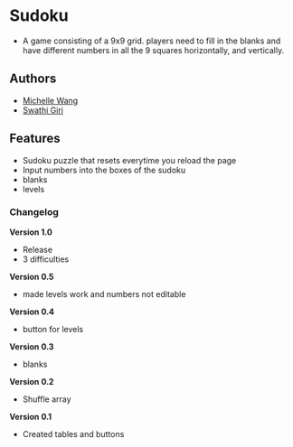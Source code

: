 # Sudoku

- A game consisting of a 9x9 grid. players need to fill in the blanks and have different numbers in all the 9 squares horizontally, and vertically.

## Authors

- [Michelle Wang](https://mwanggg.github.io)
- [Swathi Giri](https://cupcakelover123239.github.io)


## Features

- Sudoku puzzle that resets everytime you reload the page
- Input numbers into the boxes of the sudoku
- blanks
- levels

### Changelog

**Version 1.0**

- Release
- 3 difficulties

**Version 0.5**

- made levels work and numbers not editable

**Version 0.4**

- button for levels

**Version 0.3**

- blanks

**Version 0.2**

- Shuffle array

**Version 0.1**

- Created tables and buttons